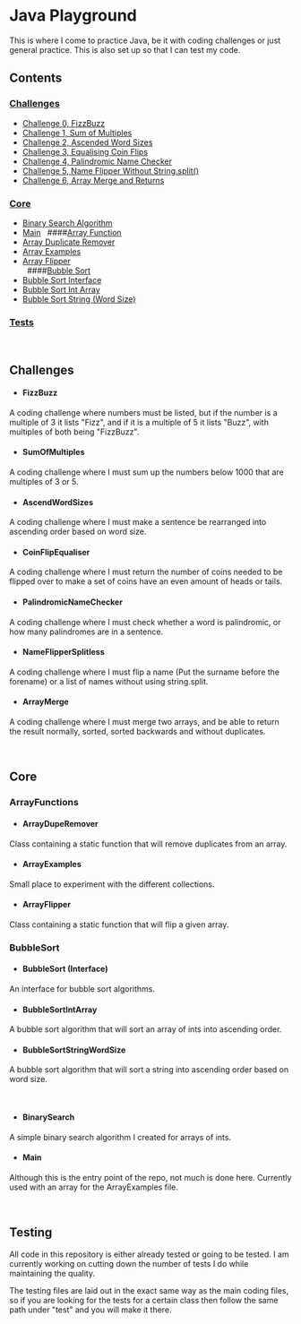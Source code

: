 # Java Playground

This is where I come to practice Java, be it with coding challenges or just general practice. This is also set up so that I can test my code.

## Contents
### [Challenges](#challenges)
* [Challenge 0, FizzBuzz](#fizzbuzz)
* [Challenge 1, Sum of Multiples](#SumOfMultiples)
* [Challenge 2, Ascended Word Sizes](#AscendWordSizes)
* [Challenge 3, Equalising Coin Flips](#CoinFlipEqualiser)
* [Challenge 4, Palindromic Name Checker](#PalindromicNameChecker)
* [Challenge 5, Name Flipper Without String.split()](#NameFlipperSplitless)
* [Challenge 6, Array Merge and Returns](#ArrayMerge)

### [Core](#core)
* [Binary Search Algorithm](#binarysearch)
* [Main](#main) 
&nbsp;
####[Array Function](#ArrayFunctions)
* [Array Duplicate Remover](#arrayduperemover)
* [Array Examples](#arrayexamples)
* [Array Flipper](#arrayflipper)  
&nbsp;
####[Bubble Sort](#bubbleSort)
* [Bubble Sort Interface](#bubblesort-interface)
* [Bubble Sort Int Array](#bubblesortintarray)
* [Bubble Sort String (Word Size)](#bubblesortstringwordsize)

### [Tests](#testing)

&nbsp;

## Challenges
* #### FizzBuzz
A coding challenge where numbers must be listed, but if the number is a multiple of 3 it lists "Fizz", and if it is a multiple of 5 it lists "Buzz", with multiples of both being "FizzBuzz".
* #### SumOfMultiples
A coding challenge where I must sum up the numbers below 1000 that are multiples of 3 or 5.
* #### AscendWordSizes
A coding challenge where I must make a sentence be rearranged into ascending order based on word size.
* #### CoinFlipEqualiser
A coding challenge where I must return the number of coins needed to be flipped over to make a set of coins have an even amount of heads or tails.
* #### PalindromicNameChecker
A coding challenge where I must check whether a word is palindromic, or how many palindromes are in a sentence.
* #### NameFlipperSplitless
A coding challenge where I must flip a name (Put the surname before the forename) or a list of names without using string.split.
* #### ArrayMerge
A coding challenge where I must merge two arrays, and be able to return the result normally, sorted, sorted backwards and without duplicates.

&nbsp;
## Core
### ArrayFunctions
* #### ArrayDupeRemover
Class containing a static function that will remove duplicates from an array.
* #### ArrayExamples
Small place to experiment with the different collections.
* #### ArrayFlipper
Class containing a static function that will flip a given array.


### BubbleSort
* #### BubbleSort (Interface)
An interface for bubble sort algorithms.
* #### BubbleSortIntArray
A bubble sort algorithm that will sort an array of ints into ascending order.
* #### BubbleSortStringWordSize
A bubble sort algorithm that will sort a string into ascending order based on word size.

&nbsp;
* #### BinarySearch
A simple binary search algorithm I created for arrays of ints.
* #### Main
Although this is the entry point of the repo, not much is done here. Currently used with an array for the ArrayExamples file.

&nbsp;
## Testing
All code in this repository is either already tested or going to be tested. I am currently working on cutting down the number of tests I do while maintaining the quality.

The testing files are laid out in the exact same way as the main coding files, so if you are looking for the tests for a certain class then follow the same path under "test" and you will make it there.